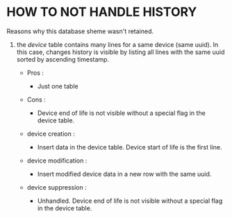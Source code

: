# HOW TO NOT HANDLE HISTORY

Reasons why this database sheme wasn't retained.

1. the _device_ table contains many lines for a same device (same uuid).  In
this case, changes history is visible by listing all lines with the same uuid
sorted by ascending timestamp.
	- Pros :
		- Just one table
	- Cons :
		- Device end of life is not visible without a special flag in the device
		  table.

	- device creation :
		- Insert data in the device table. Device start of life is the first
		  line.
	- device modification :
		- Insert modified device data in a new row with the same uuid.
	- device suppression :
		- Unhandled. Device end of life is not visible without a special flag in
		  the device table.
